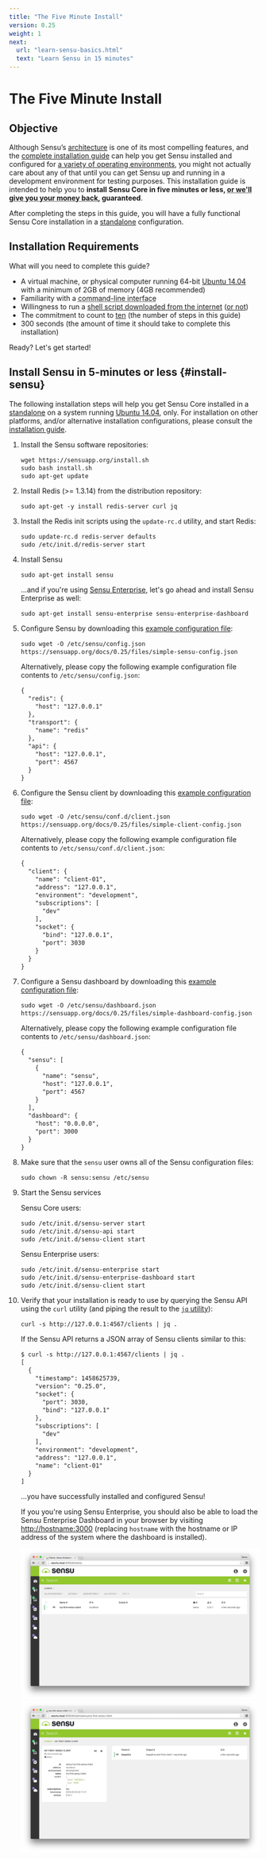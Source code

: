 ```yaml
---
title: "The Five Minute Install"
version: 0.25
weight: 1
next:
  url: "learn-sensu-basics.html"
  text: "Learn Sensu in 15 minutes"
---
```


# The Five Minute Install

## Objective

Although Sensu’s [architecture][1] is one of its most compelling features, and
the [complete installation guide][2] can help you get Sensu installed and
configured for [a variety of operating environments][3], you might not actually
care about any of that until you can get Sensu up and running in a development
environment for testing purposes. This installation guide is intended to help
you to **install Sensu Core in five minutes or less, <abbr title='all $0 of it
you paid for that "free as in beer" open source software :)'>or we'll give you
your money back</abbr>, guaranteed**.

After completing the steps in this guide, you will have a fully functional Sensu
Core installation in a [standalone][4] configuration.

## Installation Requirements

What will you need to complete this guide?

- A virtual machine, or physical computer running 64-bit
  [Ubuntu 14.04][5] with a minimum of 2GB of memory (4GB recommended)
- Familiarity with a <abbr title='do you even pipe to grep?!'>command-line
  interface</abbr>
- Willingness to run a [shell script downloaded from the internet][6]
  ([or not][7])
- The commitment to count to [ten][8] (the number of steps in this guide)
- 300 seconds (the amount of time it should take to complete this installation)

Ready? Let's get started!

## Install Sensu in 5-minutes or less {#install-sensu}

The following installation steps will help you get Sensu Core installed in a
[standalone][4] on a system running [Ubuntu 14.04][5], only. For installation on
other platforms, and/or alternative installation configurations, please consult
the [installation guide](2).

1. Install the Sensu software repositories:

   ~~~ shell
   wget https://sensuapp.org/install.sh
   sudo bash install.sh
   sudo apt-get update
   ~~~

2. Install Redis (>= 1.3.14) from the distribution repository:

   ~~~ shell
   sudo apt-get -y install redis-server curl jq
   ~~~

3. Install the Redis init scripts using the `update-rc.d` utility, and start
   Redis:

   ~~~ shell
   sudo update-rc.d redis-server defaults
   sudo /etc/init.d/redis-server start
   ~~~

4. Install Sensu

   ~~~ shell
   sudo apt-get install sensu
   ~~~

   ...and if you're using [Sensu Enterprise][9], let's go ahead and install
   Sensu Enterprise as well:

   ~~~ shell
   sudo apt-get install sensu-enterprise sensu-enterprise-dashboard
   ~~~

5. Configure Sensu by downloading this [example configuration file][10]:

   ~~~ shell
   sudo wget -O /etc/sensu/config.json https://sensuapp.org/docs/0.25/files/simple-sensu-config.json
   ~~~

   Alternatively, please copy the following example configuration file contents
   to `/etc/sensu/config.json`:

   ~~~ shell
   {
     "redis": {
       "host": "127.0.0.1"
     },
     "transport": {
       "name": "redis"
     },
     "api": {
       "host": "127.0.0.1",
       "port": 4567
     }
   }
   ~~~

6. Configure the Sensu client by downloading this [example configuration
   file][11]:

   ~~~ shell
   sudo wget -O /etc/sensu/conf.d/client.json https://sensuapp.org/docs/0.25/files/simple-client-config.json
   ~~~

   Alternatively, please copy the following example configuration file contents
   to `/etc/sensu/conf.d/client.json`:

   ~~~ shell
   {
     "client": {
       "name": "client-01",
       "address": "127.0.0.1",
       "environment": "development",
       "subscriptions": [
         "dev"
       ],
       "socket": {
         "bind": "127.0.0.1",
         "port": 3030
       }
     }
   }
   ~~~

7. Configure a Sensu dashboard by downloading this [example configuration
   file][12]:

   ~~~ shell
   sudo wget -O /etc/sensu/dashboard.json https://sensuapp.org/docs/0.25/files/simple-dashboard-config.json
   ~~~

   Alternatively, please copy the following example configuration file contents
   to `/etc/sensu/dashboard.json`:

   ~~~
   {
     "sensu": [
       {
         "name": "sensu",
         "host": "127.0.0.1",
         "port": 4567
       }
     ],
     "dashboard": {
       "host": "0.0.0.0",
       "port": 3000
     }
   }
   ~~~

8. Make sure that the `sensu` user owns all of the Sensu configuration files:

   ~~~ shell
   sudo chown -R sensu:sensu /etc/sensu
   ~~~

9. Start the Sensu services

   Sensu Core users:

   ~~~ shell
   sudo /etc/init.d/sensu-server start
   sudo /etc/init.d/sensu-api start
   sudo /etc/init.d/sensu-client start
   ~~~

   Sensu Enterprise users:

   ~~~ shell
   sudo /etc/init.d/sensu-enterprise start
   sudo /etc/init.d/sensu-enterprise-dashboard start
   sudo /etc/init.d/sensu-client start
   ~~~

10. Verify that your installation is ready to use by querying the Sensu API
    using the `curl` utility (and piping the result to the [`jq` utility][13]):

    ~~~ shell
    curl -s http://127.0.0.1:4567/clients | jq .
    ~~~

    If the Sensu API returns a JSON array of Sensu clients similar to this:

    ~~~ shell
    $ curl -s http://127.0.0.1:4567/clients | jq .
    [
      {
        "timestamp": 1458625739,
        "version": "0.25.0",
        "socket": {
          "port": 3030,
          "bind": "127.0.0.1"
        },
        "subscriptions": [
          "dev"
        ],
        "environment": "development",
        "address": "127.0.0.1",
        "name": "client-01"
      }
    ]
    ~~~

    ...you have successfully installed and configured Sensu!

    If you you're using Sensu Enterprise, you should also be able to load the
    Sensu Enterprise Dashboard in your browser by visiting
    [http://hostname:3000](http://hostname:3000) (replacing `hostname` with the
    hostname or IP address of the system where the dashboard is installed).

    ![](../img/five-minute-dashboard-1.png)
    ![](../img/five-minute-dashboard-2.png)


[1]:  ../overview/architecture.html
[2]:  ../installation/overview.html
[3]:  ../installation/installation-strategies.html
[4]:  ../installation/installation-strategies.html#standalone
[5]:  http://releases.ubuntu.com/14.04/
[6]:  http://github.com/sensu/sensu-bash
[7]:  ../platforms/sensu-on-ubuntu-debian.html#install-sensu-core-repository
[8]:  https://www.youtube.com/watch?v=J2D1XF40-ok
[9]:  https://sensuapp.org/enterprise
[10]: /docs/0.25/files/simple-sensu-config.json
[11]: /docs/0.25/files/simple-client-config.json
[12]: /docs/0.25/files/simple-dashboard-config.json
[13]: https://stedolan.github.io/jq/
